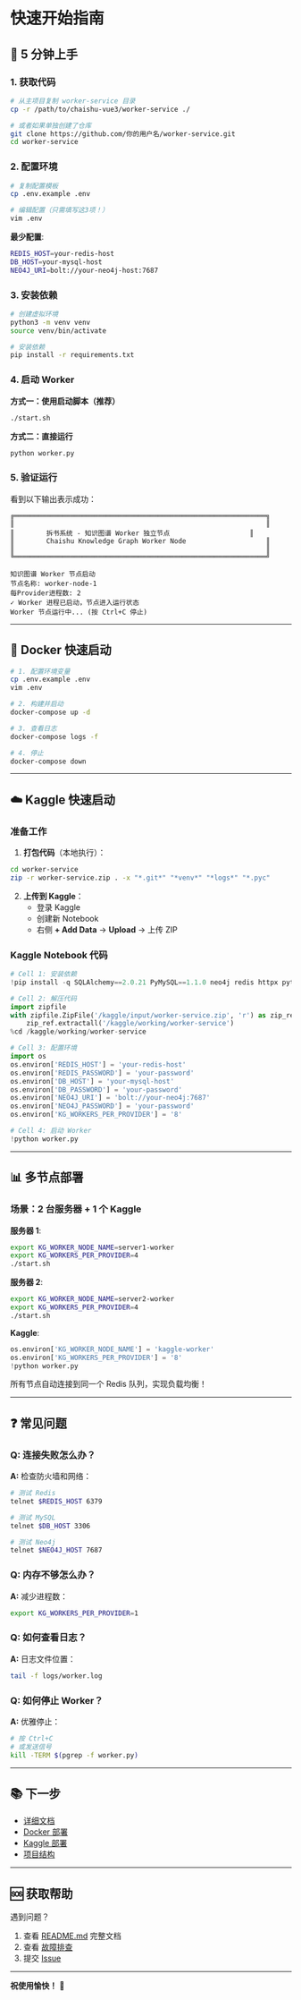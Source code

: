 # 快速开始指南

## 🚀 5 分钟上手

### 1. 获取代码

```bash
# 从主项目复制 worker-service 目录
cp -r /path/to/chaishu-vue3/worker-service ./

# 或者如果单独创建了仓库
git clone https://github.com/你的用户名/worker-service.git
cd worker-service
```

### 2. 配置环境

```bash
# 复制配置模板
cp .env.example .env

# 编辑配置（只需填写这3项！）
vim .env
```

**最少配置**:
```bash
REDIS_HOST=your-redis-host
DB_HOST=your-mysql-host
NEO4J_URI=bolt://your-neo4j-host:7687
```

### 3. 安装依赖

```bash
# 创建虚拟环境
python3 -m venv venv
source venv/bin/activate

# 安装依赖
pip install -r requirements.txt
```

### 4. 启动 Worker

**方式一：使用启动脚本（推荐）**
```bash
./start.sh
```

**方式二：直接运行**
```bash
python worker.py
```

### 5. 验证运行

看到以下输出表示成功：

```
╔═══════════════════════════════════════════════════════════════╗
║                                                               ║
║        拆书系统 - 知识图谱 Worker 独立节点                    ║
║        Chaishu Knowledge Graph Worker Node                    ║
║                                                               ║
╚═══════════════════════════════════════════════════════════════╝

知识图谱 Worker 节点启动
节点名称: worker-node-1
每Provider进程数: 2
✓ Worker 进程已启动，节点进入运行状态
Worker 节点运行中... (按 Ctrl+C 停止)
```

---

## 🐳 Docker 快速启动

```bash
# 1. 配置环境变量
cp .env.example .env
vim .env

# 2. 构建并启动
docker-compose up -d

# 3. 查看日志
docker-compose logs -f

# 4. 停止
docker-compose down
```

---

## ☁️ Kaggle 快速启动

### 准备工作

1. **打包代码**（本地执行）：
```bash
cd worker-service
zip -r worker-service.zip . -x "*.git*" "*venv*" "*logs*" "*.pyc"
```

2. **上传到 Kaggle**：
   - 登录 Kaggle
   - 创建新 Notebook
   - 右侧 **+ Add Data** → **Upload** → 上传 ZIP

### Kaggle Notebook 代码

```python
# Cell 1: 安装依赖
!pip install -q SQLAlchemy==2.0.21 PyMySQL==1.1.0 neo4j redis httpx python-dotenv

# Cell 2: 解压代码
import zipfile
with zipfile.ZipFile('/kaggle/input/worker-service.zip', 'r') as zip_ref:
    zip_ref.extractall('/kaggle/working/worker-service')
%cd /kaggle/working/worker-service

# Cell 3: 配置环境
import os
os.environ['REDIS_HOST'] = 'your-redis-host'
os.environ['REDIS_PASSWORD'] = 'your-password'
os.environ['DB_HOST'] = 'your-mysql-host'
os.environ['DB_PASSWORD'] = 'your-password'
os.environ['NEO4J_URI'] = 'bolt://your-neo4j:7687'
os.environ['NEO4J_PASSWORD'] = 'your-password'
os.environ['KG_WORKERS_PER_PROVIDER'] = '8'

# Cell 4: 启动 Worker
!python worker.py
```

---

## 📊 多节点部署

### 场景：2 台服务器 + 1 个 Kaggle

**服务器 1**:
```bash
export KG_WORKER_NODE_NAME=server1-worker
export KG_WORKERS_PER_PROVIDER=4
./start.sh
```

**服务器 2**:
```bash
export KG_WORKER_NODE_NAME=server2-worker
export KG_WORKERS_PER_PROVIDER=4
./start.sh
```

**Kaggle**:
```python
os.environ['KG_WORKER_NODE_NAME'] = 'kaggle-worker'
os.environ['KG_WORKERS_PER_PROVIDER'] = '8'
!python worker.py
```

所有节点自动连接到同一个 Redis 队列，实现负载均衡！

---

## ❓ 常见问题

### Q: 连接失败怎么办？

**A:** 检查防火墙和网络：

```bash
# 测试 Redis
telnet $REDIS_HOST 6379

# 测试 MySQL
telnet $DB_HOST 3306

# 测试 Neo4j
telnet $NEO4J_HOST 7687
```

### Q: 内存不够怎么办？

**A:** 减少进程数：

```bash
export KG_WORKERS_PER_PROVIDER=1
```

### Q: 如何查看日志？

**A:** 日志文件位置：

```bash
tail -f logs/worker.log
```

### Q: 如何停止 Worker？

**A:** 优雅停止：

```bash
# 按 Ctrl+C
# 或发送信号
kill -TERM $(pgrep -f worker.py)
```

---

## 📚 下一步

- [详细文档](README.md)
- [Docker 部署](docs/Docker部署指南.md)
- [Kaggle 部署](docs/Kaggle部署Worker节点指南.md)
- [项目结构](docs/项目结构说明.md)

---

## 🆘 获取帮助

遇到问题？

1. 查看 [README.md](README.md) 完整文档
2. 查看 [故障排查](docs/项目结构说明.md#-故障排查)
3. 提交 [Issue](https://github.com/ronghuaxueleng/chaishu-vue3/issues)

---

**祝使用愉快！** 🎉
